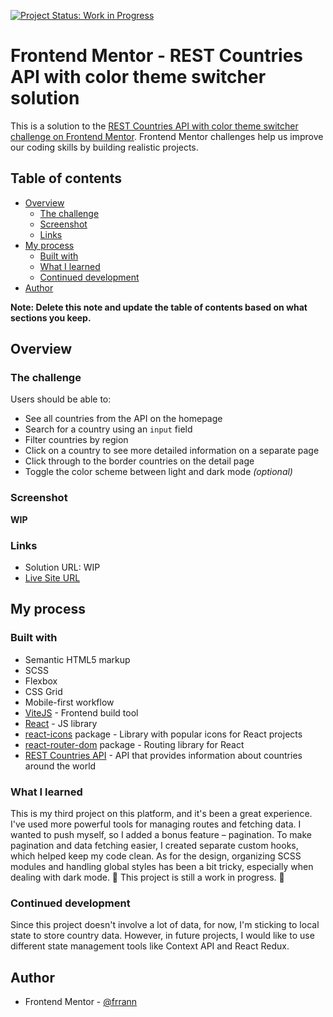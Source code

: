 [![Project Status: Work in Progress](https://img.shields.io/badge/Project%20Status-Work%20in%20Progress-orange)](https://where-in-the-world-wip.netlify.app)


# Frontend Mentor - REST Countries API with color theme switcher solution

This is a solution to the [REST Countries API with color theme switcher challenge on Frontend Mentor](https://www.frontendmentor.io/challenges/rest-countries-api-with-color-theme-switcher-5cacc469fec04111f7b848ca). Frontend Mentor challenges help us improve our coding skills by building realistic projects. 

## Table of contents

- [Overview](#overview)
  - [The challenge](#the-challenge)
  - [Screenshot](#screenshot)
  - [Links](#links)
- [My process](#my-process)
  - [Built with](#built-with)
  - [What I learned](#what-i-learned)
  - [Continued development](#continued-development)
- [Author](#author)

**Note: Delete this note and update the table of contents based on what sections you keep.**

## Overview

### The challenge

Users should be able to:

- See all countries from the API on the homepage
- Search for a country using an `input` field
- Filter countries by region
- Click on a country to see more detailed information on a separate page
- Click through to the border countries on the detail page
- Toggle the color scheme between light and dark mode *(optional)*

### Screenshot

**WIP**

### Links

- Solution URL: WIP
- [Live Site URL](https://where-in-the-world-wip.netlify.app)

## My process

### Built with

- Semantic HTML5 markup
- SCSS
- Flexbox
- CSS Grid
- Mobile-first workflow
- [ViteJS](https://vitejs.dev/guide/) - Frontend build tool
- [React](https://reactjs.org/) - JS library
- [react-icons](https://www.npmjs.com/package/react-icons) package - Library with popular icons for React projects
- [react-router-dom](https://reactrouter.com/en/main) package - Routing library for React
- [REST Countries API](https://restcountries.com/) - API that provides information about countries around the world

### What I learned

This is my third project on this platform, and it's been a great experience. I've used more powerful tools for managing routes and fetching data. I wanted to push myself, so I added a bonus feature – pagination. To make pagination and data fetching easier, I created separate custom hooks, which helped keep my code clean. As for the design, organizing SCSS modules and handling global styles has been a bit tricky, especially when dealing with dark mode. :construction: This project is still a work in progress. :construction:

### Continued development

Since this project doesn't involve a lot of data, for now, I'm sticking to local state to store country data. However, in future projects, I would like to use different state management tools like Context API and React Redux.

## Author

- Frontend Mentor - [@frrann](https://www.frontendmentor.io/profile/frrann)
